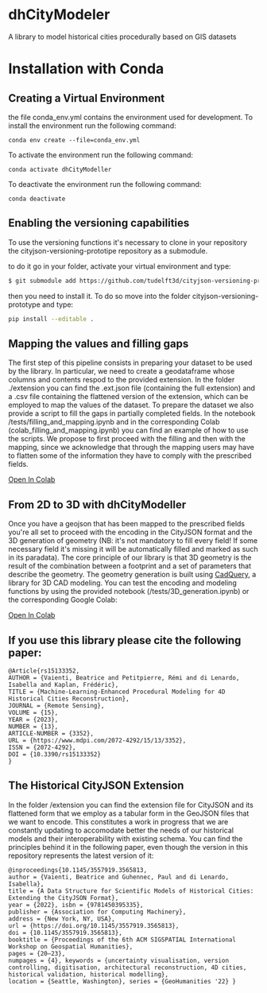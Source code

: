 # dhCityModeler
A library to model historical cities procedurally based on GIS datasets

# Installation with Conda
## Creating a Virtual Environment
the file conda_env.yml contains the environment used for development.
To install the environment run the following command:
```
conda env create --file=conda_env.yml
```
To activate the environment run the following command:
```
conda activate dhCityModeller
```
To deactivate the environment run the following command:
```
conda deactivate
```

## Enabling the versioning capabilities
To use the versioning functions it's necessary to clone in your repository the cityjson-versioning-prototipe repository as a submodule. 

to do it go in your folder, activate your virtual environment and type:
```bash
$ git submodule add https://github.com/tudelft3d/cityjson-versioning-prototype.git
```

then you need to install it. To do so move into the folder cityjson-versioning-prototype and type:

```bash
pip install --editable .
```
## Mapping the values and filling gaps
The first step of this pipeline consists in preparing your dataset to be used by the library. In particular, we need to create a geodataframe whose columns and contents respod to the provided extension. In the folder ./extension you can find the .ext.json file (containing the full extension) and a .csv file containing the flattened version of the extension, which can be employed to map the values of the dataset.
To prepare the dataset we also provide a script to fill the gaps in partially completed fields. In the notebook /tests/filling_and_mapping.ipynb and in the corresponding Colab (colab_filling_and_mapping.ipynb) you can find an example of how to use the scripts. We propose to first proceed with the filling and then with the mapping, since we acknowledge that through the mapping users may have to flatten some of the information they have to comply with the prescribed fields.

[Open In Colab](https://colab.research.google.com/github/BeatriceVaienti/dhCityModeler/blob/master/tests/colab_filling_and_mapping.ipynb)


## From 2D to 3D with dhCityModeller
Once you have a geojson that has been mapped to the prescribed fields you're all set to proceed with the encoding in the CityJSON format and the 3D generation of geometry (NB: it's not mandatory to fill every field! If some necessary field it's missing it will be automatically filled and marked as such in its paradata).
The core principle of our library is that 3D geometry is the result of the combination between a footprint and a set of parameters that describe the geometry. The geometry generation is built using [CadQuery](https://github.com/CadQuery/cadquery), a library for 3D CAD modeling.
You can test the encoding and modeling functions by using the provided notebook (/tests/3D_generation.ipynb) or the corresponding Google Colab:

[Open In Colab](https://colab.research.google.com/github/BeatriceVaienti/dhCityModeler/blob/master/tests/colab_3D_generation.ipynb)

## If you use this library please cite the following paper:
``` 
@Article{rs15133352,
AUTHOR = {Vaienti, Beatrice and Petitpierre, Rémi and di Lenardo, Isabella and Kaplan, Frédéric},
TITLE = {Machine-Learning-Enhanced Procedural Modeling for 4D Historical Cities Reconstruction},
JOURNAL = {Remote Sensing},
VOLUME = {15},
YEAR = {2023},
NUMBER = {13},
ARTICLE-NUMBER = {3352},
URL = {https://www.mdpi.com/2072-4292/15/13/3352},
ISSN = {2072-4292},
DOI = {10.3390/rs15133352}
}
``` 

## The Historical CityJSON Extension
In the folder /extension you can find the extension file for CityJSON and its flattened form that we employ as a tabular form in the GeoJSON files that we want to encode.
This constitutes a work in progress that we are constantly updating to accomodate better the needs of our historical models and their interoperability with existing schema. You can find the principles behind it in the following paper, even though the version in this repository represents the latest version of it:

``` 
@inproceedings{10.1145/3557919.3565813,
author = {Vaienti, Beatrice and Guhennec, Paul and di Lenardo, Isabella},
title = {A Data Structure for Scientific Models of Historical Cities: Extending the CityJSON Format},
year = {2022}, isbn = {9781450395335},
publisher = {Association for Computing Machinery},
address = {New York, NY, USA},
url = {https://doi.org/10.1145/3557919.3565813},
doi = {10.1145/3557919.3565813},
booktitle = {Proceedings of the 6th ACM SIGSPATIAL International Workshop on Geospatial Humanities},
pages = {20–23},
numpages = {4}, keywords = {uncertainty visualisation, version controlling, digitisation, architectural reconstruction, 4D cities, historical validation, historical modelling},
location = {Seattle, Washington}, series = {GeoHumanities '22} }
``` 


